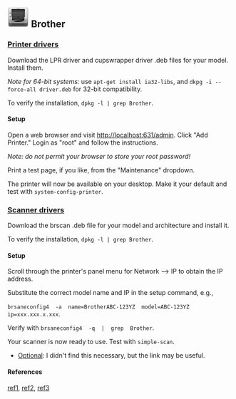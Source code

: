 ## ![Brother][img-printer] Brother ##

### [Printer drivers][brother-drv-lpr] ###

Download the LPR driver and cupswrapper driver .deb files for your model.  Install them.

_Note for 64-bit systems:_ use `apt-get install ia32-libs`, and `dkpg -i --force-all driver.deb` for 32-bit compatibility.

To verify the installation, `dpkg -l | grep Brother`.

#### Setup ####

Open a web browser and visit [http://localhost:631/admin](http://localhost:631/admin).  Click "Add Printer."  Login as "root" and follow the instructions.

_Note: do not permit your browser to store your root password!_

Print a test page, if you like, from the "Maintenance" dropdown.

The printer will now be available on your desktop.  Make it your default and test with `system-config-printer`.

### [Scanner drivers][brother-drv-scan] ###

Download the brscan .deb file for your model and architecture and install it.

To verify the installation, `dpkg -l | grep Brother`.

#### Setup ####

Scroll through the printer's panel menu for Network --> IP to obtain the IP address.

Substitute the correct model name and IP in the setup command, e.g., 

`brsaneconfig4  -a  name=BrotherABC-123YZ  model=ABC-123YZ  ip=xxx.xxx.x.xxx`.

Verify with `brsaneconfig4  -q  |  grep  Brother`.

Your scanner is now ready to use.  Test with `simple-scan`.

* [Optional][brother-faq-scan]: I didn't find this necessary, but the link may be useful.


[brother-drv-lpr]: http://welcome.solutions.brother.com/bsc/public_s/id/linux/en/download_prn.html
[brother-drv-scan]: http://welcome.solutions.brother.com/bsc/public_s/id/linux/en/download_scn.html
[brother-faq-scan]: http://welcome.solutions.brother.com/bsc/public_s/id/linux/en/instruction_scn1c.html

#### References ####
[ref1][mint-forums-brother1], [ref2][mint-forums-brother2], [ref3][debian-forums-brother1]


[mint-forums-brother1]: http://forums.linuxmint.com/viewtopic.php?f=51&t=80363 "Linux Mint forums"
[mint-forums-brother2]: http://forums.linuxmint.com/viewtopic.php?f=42&t=90808 "Linux Mint forums"
[debian-forums-brother1]: http://www.debianuserforums.org/viewtopic.php?f=9&t=1491 "Debian forums"

[img-printer]: printer.png "Printer"